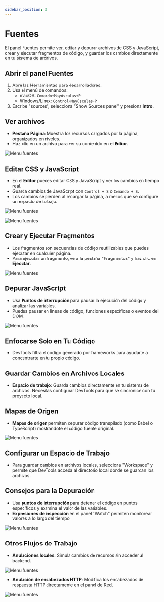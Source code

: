 ```yaml
---
sidebar_position: 3
---
```


# Fuentes

El panel Fuentes permite ver, editar y depurar archivos de CSS y JavaScript, crear y ejecutar fragmentos de código, y guardar los cambios directamente en tu sistema de archivos.

## Abrir el panel Fuentes

1. Abre las Herramientas para desarrolladores.
2. Usa el menú de comandos:  
   - macOS: `Comando+Mayúsculas+P`  
   - Windows/Linux: `Control+Mayúsculas+P`
3. Escribe "sources", selecciona "Show Sources panel" y presiona **Intro**.

## Ver archivos

- **Pestaña Página**: Muestra los recursos cargados por la página, organizados en niveles.
- Haz clic en un archivo para ver su contenido en el **Editor**.

![Menu fuentes](/img/Fuentes/page-pane.png)


## Editar CSS y JavaScript

- En el **Editor** puedes editar CSS y JavaScript y ver los cambios en tiempo real.
- Guarda cambios de JavaScript con `Control + S` o `Comando + S`.
- Los cambios se pierden al recargar la página, a menos que se configure un espacio de trabajo.

![Menu fuentes](/img/Fuentes/editing-css.gif)

![Menu fuentes](/img/Fuentes/editing-javascript.gif)

## Crear y Ejecutar Fragmentos

- Los fragmentos son secuencias de código reutilizables que puedes ejecutar en cualquier página.
- Para ejecutar un fragmento, ve a la pestaña "Fragmentos" y haz clic en **Ejecutar**.

![Menu fuentes](/img/Fuentes/snippet-inserts.png)

## Depurar JavaScript

- Usa **Puntos de interrupción** para pausar la ejecución del código y analizar las variables.
- Puedes pausar en líneas de código, funciones específicas o eventos del DOM.

![Menu fuentes](/img/Fuentes/pausing.png)

## Enfocarse Solo en Tu Código

- DevTools filtra el código generado por frameworks para ayudarte a concentrarte en tu propio código.
  
## Guardar Cambios en Archivos Locales

- **Espacio de trabajo**: Guarda cambios directamente en tu sistema de archivos. Necesitas configurar DevTools para que se sincronice con tu proyecto local.

## Mapas de Origen

- **Mapas de origen** permiten depurar código transpilado (como Babel o TypeScript) mostrándote el código fuente original.

![Menu fuentes](/img/Fuentes/deployed.png)

## Configurar un Espacio de Trabajo

- Para guardar cambios en archivos locales, selecciona "Workspace" y permite que DevTools acceda al directorio local donde se guardan los archivos.

## Consejos para la Depuración

- Usa **puntos de interrupción** para detener el código en puntos específicos y examina el valor de las variables.
- **Expresiones de inspección** en el panel "Watch" permiten monitorear valores a lo largo del tiempo.

![Menu fuentes](/img/Fuentes/local.png)

## Otros Flujos de Trabajo

- **Anulaciones locales**: Simula cambios de recursos sin acceder al backend.

![Menu fuentes](/img/Fuentes/override-content.png)

- **Anulación de encabezados HTTP**: Modifica los encabezados de respuesta HTTP directamente en el panel de Red.

![Menu fuentes](/img/Fuentes/modifying.png)
